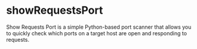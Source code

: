 # showRequestsPort
Show Requests Port is a simple Python-based port scanner that allows you to quickly check which ports on a target host are open and responding to requests.
